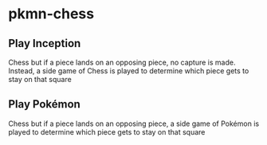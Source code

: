 # pkmn-chess

## Play Inception ##

Chess but if a piece lands on an opposing piece, no capture is made. Instead, a side game of Chess is played to determine which piece gets to stay on that square

## Play Pokémon ##

Chess but if a piece lands on an opposing piece, a side game of Pokémon is played to determine which piece gets to stay on that square

